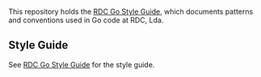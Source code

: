 This repository holds the [RDC Go Style Guide](style.md), which documents
patterns and conventions used in Go code at RDC, Lda.

## Style Guide

See [RDC Go Style Guide](style.md) for the style guide.
